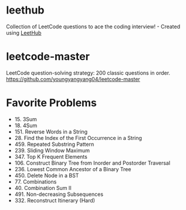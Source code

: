 # leethub
Collection of LeetCode questions to ace the coding interview! - Created using [LeetHub](https://github.com/QasimWani/LeetHub)

# leetcode-master
LeetCode question-solving strategy: 200 classic questions in order. https://github.com/youngyangyang04/leetcode-master

# Favorite Problems
- 15\. 3Sum
- 18\. 4Sum
- 151\. Reverse Words in a String
- 28\. Find the Index of the First Occurrence in a String
- 459\. Repeated Substring Pattern
- 239\. Sliding Window Maximum
- 347\. Top K Frequent Elements
- 106\. Construct Binary Tree from Inorder and Postorder Traversal
- 236\. Lowest Common Ancestor of a Binary Tree
- 450\. Delete Node in a BST
- 77\. Combinations
- 40\. Combination Sum II
- 491\. Non-decreasing Subsequences
- 332\. Reconstruct Itinerary (Hard)

